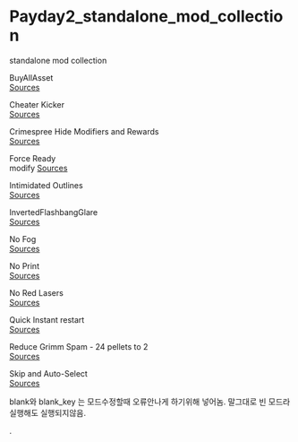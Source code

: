 # Payday2_standalone_mod_collection
standalone mod collection

BuyAllAsset<br>
<a href="https://modworkshop.net/mydownloads.php?action=view_down&did=19957">Sources</a>

Cheater Kicker<br>
<a href="https://modworkshop.net/mydownloads.php?action=view_down&did=21487">Sources</a>

Crimespree Hide Modifiers and Rewards<br>
<a href="https://modworkshop.net/mydownloads.php?action=view_down&did=19590">Sources</a>

Force Ready<br> modify
<a href="https://modworkshop.net/mydownloads.php?action=view_down&did=20815">Sources</a>

Intimidated Outlines<br>
<a href="https://modworkshop.net/mydownloads.php?action=view_down&did=13584">Sources</a>

InvertedFlashbangGlare<br>
<a href="https://modworkshop.net/mydownloads.php?action=view_down&did=14802">Sources</a>

No Fog<br>
<a href="https://modworkshop.net/mydownloads.php?action=view_down&did=17459">Sources</a>

No Print<br>
<a href="https://modworkshop.net/mydownloads.php?action=view_down&did=21549">Sources</a>

No Red Lasers<br>
<a href="https://modworkshop.net/mydownloads.php?action=view_down&did=21990">Sources</a>

Quick Instant restart<br>
<a href="https://modworkshop.net/mydownloads.php?action=view_down&did=14729">Sources</a>

Reduce Grimm Spam - 24 pellets to 2<br>
<a href="https://modworkshop.net/mydownloads.php?action=view_down&did=22255">Sources</a>

Skip and Auto-Select<br>
<a href="https://modworkshop.net/mydownloads.php?action=view_down&did=13511">Sources</a>


blank와 blank_key 는 모드수정할때 오류안나게 하기위해 넣어놈.
말그대로 빈 모드라 실행해도 실행되지않음.

.
